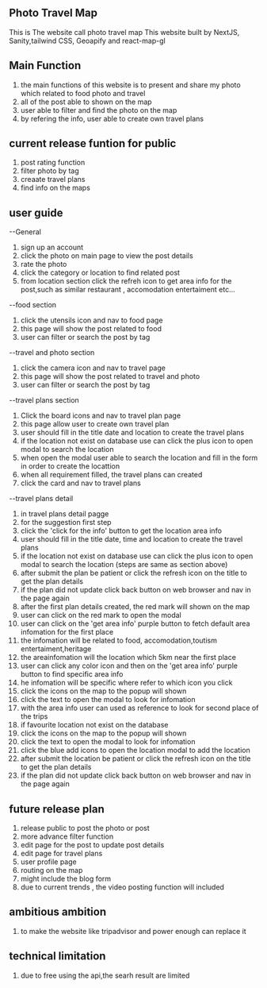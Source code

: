 ## Photo Travel Map
This is The website call photo travel map
This website built by NextJS, Sanity,tailwind CSS, Geoapify and react-map-gl

## Main Function
1) the main functions of this website is to present and share my photo which related to food photo and travel
2) all of the post able to shown on the map
3) user able to filter and find the photo on the map
4) by refering the info, user able to create own travel plans

## current release funtion for public
1) post rating function
2) filter photo by tag
3) creaate travel plans
4) find info on the maps

## user guide
--General 
1) sign up an account
2) click the photo on main page to view the post details
3) rate the photo
4) click the category or location to find related post
5) from location section click the refreh icon to get area info for the post,such as similar restaurant , accomodation entertaiment etc...

--food section
1) click the utensils icon and nav to food page
2) this page will show the post related to food
3) user can filter or search the post by tag

--travel and photo section
1) click the camera icon and nav to travel page
2) this page will show the post related to travel and photo
3) user can filter or search the post by tag


--travel plans section
1) Click the board icons and nav to travel plan page
2) this page allow user to create own travel plan
3) user should fill in the title date and location to create the travel plans
4) if the location not exist on database use can click the plus icon to open modal to search the location
5) when open the modal user able to search the location and fill in the form in order to create the locattion
6) when all requirement filled, the travel plans can created
7) click the card and nav to travel plans

--travel plans detail
1) in travel plans detail pagge
2) for the suggestion first step
3) click the 'click for the info' button to get the location area info
4) user should fill in the title date, time and location to create the travel plans
5) if the location not exist on database use can click the plus icon to open modal to search the location (steps are same as section above)
6) after submit the plan be patient or click the refresh icon on the title to get the plan details
7) if the plan did not update click back button on web browser and nav in the page again
8) after the first plan details created, the red mark will shown on the map
9) user can click on the red mark to open the modal
10) user can click on the 'get area info' purple button to fetch default area infomation for the first place
11) the infomation will be related to food, accomodation,toutism entertaiment,heritage
12) the areainfomation will the location which 5km near the first place
13) user can click any  color icon and then on the 'get area info' purple button to find specific area info
14) he infomation will be specific where refer to which icon you click
15) click the icons on the map to the popup will shown
16) click the text to open the modal to look for infomation
17) with the area info user can used as reference to look for second place of the trips
18) if favourite location not exist on the database
19) click the icons on the map to the popup will shown
20) click the text to open the modal to look for infomation
21) click the blue add icons to open the location modal to add the location
22) after submit the location be patient or click the refresh icon on the title to get the plan details
23) if the plan did not update click back button on web browser and nav in the page again

## future release plan
 1) release public to post the photo or post
 2) more advance filter function
 3) edit page for the post to update post details
 4) edit page for travel plans
 5) user profile page
 6) routing on the map
 7) might include the blog form
 8) due to current trends , the video posting function will included


## ambitious ambition
1) to make the website like tripadvisor and power enough can replace it
  
## technical limitation
1) due to free using the api,the searh result are limited
  
    
    

  
